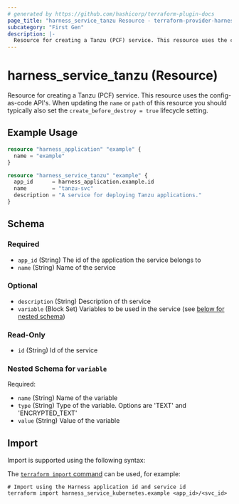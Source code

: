 ```yaml
---
# generated by https://github.com/hashicorp/terraform-plugin-docs
page_title: "harness_service_tanzu Resource - terraform-provider-harness"
subcategory: "First Gen"
description: |-
  Resource for creating a Tanzu (PCF) service. This resource uses the config-as-code API's. When updating the name or path of this resource you should typically also set the create_before_destroy = true lifecycle setting.
---
```


# harness_service_tanzu (Resource)

Resource for creating a Tanzu (PCF) service. This resource uses the config-as-code API's. When updating the `name` or `path` of this resource you should typically also set the `create_before_destroy = true` lifecycle setting.

## Example Usage

```terraform
resource "harness_application" "example" {
  name = "example"
}

resource "harness_service_tanzu" "example" {
  app_id      = harness_application.example.id
  name        = "tanzu-svc"
  description = "A service for deploying Tanzu applications."
}
```

<!-- schema generated by tfplugindocs -->
## Schema

### Required

- `app_id` (String) The id of the application the service belongs to
- `name` (String) Name of the service

### Optional

- `description` (String) Description of th service
- `variable` (Block Set) Variables to be used in the service (see [below for nested schema](#nestedblock--variable))

### Read-Only

- `id` (String) Id of the service

<a id="nestedblock--variable"></a>
### Nested Schema for `variable`

Required:

- `name` (String) Name of the variable
- `type` (String) Type of the variable. Options are 'TEXT' and 'ENCRYPTED_TEXT'
- `value` (String) Value of the variable

## Import

Import is supported using the following syntax:

The [`terraform import` command](https://developer.hashicorp.com/terraform/cli/commands/import) can be used, for example:

```shell
# Import using the Harness application id and service id
terraform import harness_service_kubernetes.example <app_id>/<svc_id>
```

